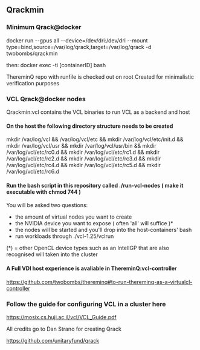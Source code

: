 ## Qrackmin

### Minimum Qrack@docker 

docker run --gpus all --device=/dev/dri:/dev/dri --mount type=bind,source=/var/log/qrack,target=/var/log/qrack -d twobombs/qrackmin

then: docker exec -ti [containerID] bash

ThereminQ repo with runfile is checked out on root
Created for minimalistic verification purposes

### VCL Qrack@docker nodes

Qrackmin:vcl contains the VCL binaries to run VCL as a backend and host

#### On the host the following directory structure needs to be created 
mkdir /var/log/vcl && /var/log/vcl/etc && mkdir /var/log/vcl/etc/init.d && mkdir /var/log/vcl/usr && mkdir /var/log/vcl/usr/bin && mkdir /var/log/vcl/etc/rc0.d && mkdir /var/log/vcl/etc/rc1.d && mkdir /var/log/vcl/etc/rc2.d  &&  mkdir /var/log/vcl/etc/rc3.d && mkdir /var/log/vcl/etc/rc4.d &&  mkdir /var/log/vcl/etc/rc5.d &&  mkdir /var/log/vcl/etc/rc6.d 

####  Run the bash script in this repository called ./run-vcl-nodes ( make it executable with chmod 744 )
You will be asked two questions:
- the amount of virtual nodes you want to create
- the NVIDIA device you want to expose ( often 'all' will suffice )*
- the nodes will be started and you'll drop into the host-containers' bash 
- run workloads through ./vcl-1.25/vclrun

(*) = other OpenCL device types such as an IntelIGP that are also recognised will taken into the cluster

#### A Full VDI host experience is avaliable in ThereminQ:vcl-controller
https://github.com/twobombs/thereminq#to-run-thereminq-as-a-virtualcl-controller

### Follow the guide for configuring VCL in a cluster here

https://mosix.cs.huji.ac.il/vcl/VCL_Guide.pdf

All credits go to Dan Strano for creating Qrack

https://github.com/unitaryfund/qrack

